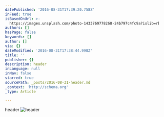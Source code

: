 ```yaml
---
datePublished: '2016-08-31T17:39:20.758Z'
inFeed: true
isBasedOnUrl: >-
  https://images.unsplash.com/photo-1433769778268-24b797c4fc9a?ixlib=rb-0.3.5&q=80&fm=jpg&crop=entropy&s=f4a624999b2de6adcbde1f60526f6e8a
authors: []
hasPage: false
keywords: []
author: []
via: {}
dateModified: '2016-08-31T17:38:44.998Z'
title: ''
publisher: {}
description: header
inLanguage: null
inNav: false
starred: true
sourcePath: _posts/2016-08-31-header.md
_context: 'http://schema.org'
_type: Article

---
```

header
![header](https://s3-us-west-2.amazonaws.com/the-grid-img/p/e79543834973cfc2695919613b689b095b10fa24.jpg)